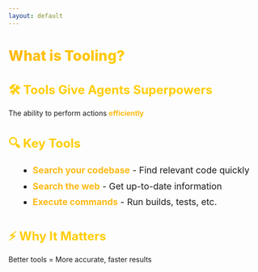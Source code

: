 ```yaml
---
layout: default
---
```


# What is Tooling?

<div class="flex flex-col gap-12 mt-12">

<div v-click>

## 🛠️ Tools Give Agents Superpowers
The ability to perform actions **efficiently**

</div>

<div v-click>

## 🔍 Key Tools
- **Search your codebase** - Find relevant code quickly
- **Search the web** - Get up-to-date information
- **Execute commands** - Run builds, tests, etc.

</div>

<div v-click>

## ⚡ Why It Matters
Better tools = More accurate, faster results

</div>

</div>

<style>
h1 {
  background: linear-gradient(135deg, #FDB913 0%, #FFCD00 50%, #F7A600 100%);
  -webkit-background-clip: text;
  -webkit-text-fill-color: transparent;
  background-clip: text;
  font-weight: 800;
}

h2 {
  color: #FFCD00;
  font-size: 1.5rem;
  margin-bottom: 0.75rem;
}

.slidev-layout {
  background: linear-gradient(135deg, #1a1a1a 0%, #2d2d2d 100%);
  color: #ffffff;
}

li {
  font-size: 1.1rem;
  line-height: 1.8;
  margin-left: 1.5rem;
}

strong {
  color: #FDB913;
}
</style>
